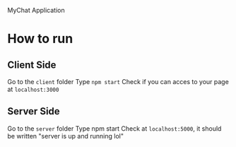 MyChat Application

# How to run

## Client Side
Go to the `client` folder
Type `npm start`
Check if you can acces to your page at `localhost:3000`

## Server Side
Go to the `server` folder
Type npm start
Check at `localhost:5000`, it should be written "server is up and running lol"
